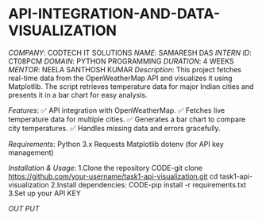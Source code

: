 # API-INTEGRATION-AND-DATA-VISUALIZATION
*COMPANY*: CODTECH IT SOLUTIONS
*NAME*: SAMARESH DAS
*INTERN ID*: CT08PCM
*DOMAIN*: PYTHON PROGRAMMING
*DURATION*: 4 WEEKS
*MENTOR*: NEELA SANTHOSH KUMAR
*Description*:
This project fetches real-time data from the OpenWeatherMap API and visualizes it using Matplotlib. The script retrieves temperature data for major Indian cities and presents it in a bar chart for easy analysis.

*Features*:
✅ API integration with OpenWeatherMap.
✅ Fetches live temperature data for multiple cities.
✅ Generates a bar chart to compare city temperatures.
✅ Handles missing data and errors gracefully.

*Requirements*:
Python 3.x
Requests
Matplotlib
dotenv (for API key management)

*Installation & Usage*:
1.Clone the repository
CODE-git clone https://github.com/your-username/task1-api-visualization.git
cd task1-api-visualization
2.Install dependencies:
CODE-pip install -r requirements.txt
3.Set up your API KEY

*OUT PUT*

